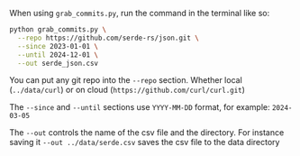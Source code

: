 

When using `grab_commits.py`, run the command in the terminal like so:

```bash
python grab_commits.py \
  --repo https://github.com/serde-rs/json.git \
  --since 2023-01-01 \
  --until 2024-12-01 \
  --out serde_json.csv
```

You can put any git repo into the `--repo` section. Whether local (`../data/curl`) or on cloud (`https://github.com/curl/curl.git`)

The `--since` and `--until` sections use `YYYY-MM-DD` format, for example: `2024-03-05`

The `--out` controls the name of the csv file and the directory. For instance saving it `--out ../data/serde.csv` saves the csv file to the data directory
